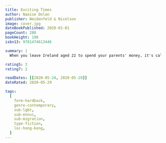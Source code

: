 ```yaml
---
title: Exciting Times
author: Naoise Dolan
publisher: Weidenfeld & Nicolson
image: cover.jpg
dateBookPublished: 2020-01-01
pageCount: 288
bookHeight: 198
isbn13: 9781474613446

summary: |
  When you leave Ireland aged 22 to spend your parents' money, it's called a gap year. When Ava leaves Ireland aged 22 to make her own money, she's not sure what to call it, but it involves: a badly-paid job in Hong Kong, teaching English grammar to rich children; Julian, who likes to spend money on Ava and lets her move into his guest room; Edith, who Ava meets while Julian is out of town and actually listens to her when she talks; money, love, cynicism, unspoken feelings and unlikely connections.

rating5: 3
rating7: 2

readDates: [[2020-05-24, 2020-05-29]]
dateRated: 2020-05-29

tags:
  [
    form-hardback,
    genre-contemporary,
    sub-lgbt,
    sub-ennui,
    sub-migration,
    type-fiction,
    loc-hong-kong,
  ]
---
```

